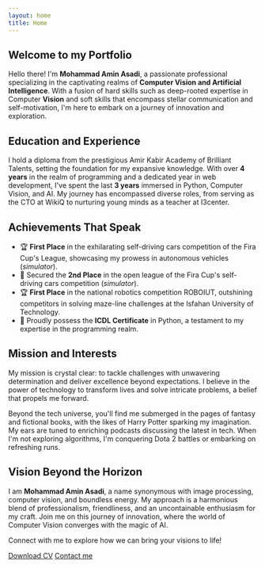 ```yaml
---
layout: home
title: Home
---
```


## Welcome to my Portfolio

Hello there! I'm **Mohammad Amin Asadi**, a passionate professional specializing in the captivating realms of **Computer Vision and Artificial Intelligence**. With a fusion of hard skills such as deep-rooted expertise in Computer **Vision** and soft skills that encompass stellar communication and self-motivation, I'm here to embark on a journey of innovation and exploration.

## Education and Experience

I hold a diploma from the prestigious Amir Kabir Academy of Brilliant Talents, setting the foundation for my expansive knowledge. With over **4 years** in the realm of programming and a dedicated year in web development, I've spent the last **3 years** immersed in Python, Computer Vision, and AI. My journey has encompassed diverse roles, from serving as the CTO at WikiQ to nurturing young minds as a teacher at I3center.

## Achievements That Speak

- 🏆 **First Place** in the exhilarating self-driving cars competition of the Fira Cup's League, showcasing my prowess in autonomous vehicles (*simulator*).
- 🥈 Secured the **2nd Place** in the open league of the Fira Cup's self-driving cars competition (*simulator*).
- 🏆 **First Place** in the national robotics competition ROBOIUT, outshining competitors in solving maze-line challenges at the Isfahan University of Technology.
- 📜 Proudly possess the **ICDL Certificate** in Python, a testament to my expertise in the programming realm.

## Mission and Interests

My mission is crystal clear: to tackle challenges with unwavering determination and deliver excellence beyond expectations. I believe in the power of technology to transform lives and solve intricate problems, a belief that propels me forward.

Beyond the tech universe, you'll find me submerged in the pages of fantasy and fictional books, with the likes of Harry Potter sparking my imagination. My ears are tuned to enriching podcasts discussing the latest in tech. When I'm not exploring algorithms, I'm conquering Dota 2 battles or embarking on refreshing runs.

## Vision Beyond the Horizon

I am **Mohammad Amin Asadi**, a name synonymous with image processing, computer vision, and boundless energy. My approach is a harmonious blend of professionalism, friendliness, and an uncontainable enthusiasm for my craft. Join me on this journey of innovation, where the world of Computer Vision converges with the magic of AI.

Connect with me to explore how we can bring your visions to life!

 <a href="/Mohammad_Amin_Asadi-Computer_Vision.pdf" download="your-cv.pdf">Download CV</a>
 <a href="/contact" download="your-cv.pdf">Contact me</a>

